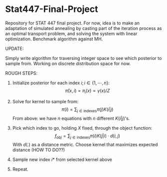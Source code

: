 # Stat447-Final-Project

Repository for STAT 447 final project. For now, idea is to make an adaptation of simulated annealing by casting part of the iteration process as an optimal transport problem, and solving the system with linear optimization. Benchmark algorithm against MH. 

UPDATE:

Simply write algorithm for traversing integer space to see which posterior to sample from. Working on discrete distribution space for now.

ROUGH STEPS:

1) Initialize posterior for each index $i; i \in \{1,\cdots,n\}$: $$\bar\pi(x, i) = \pi_i(x) \propto \gamma(x) / Z$$

2) Solve for kernel to sample from: $$\pi(i) = \sum_{j\in\text{indexes}}\pi(j)K(i|j)$$
From above: we have $n$ equations with $n$ different $K(i|j)$'s.

3) Pick which index to go, holding $X$ fixed, through the object function: $$f_{obj} = \sum_{j\in\text{indexes}}\pi(i)K(j|i)\cdot d(i, j)$$
With $d(.)$ as a distance metric. Choose kernel that maximizes expected distance (HOW TO DO??)

4) Sample new index $i*$ from selected kernel above

5) Repeat.